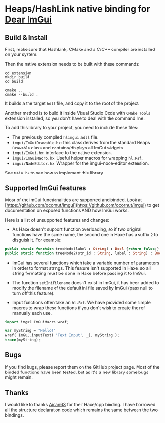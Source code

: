 # Heaps/HashLink native binding for [Dear ImGui](https://github.com/ocornut/imgui)

## Build & Install
First, make sure that HashLink, CMake and a C/C++ compiler are installed on your system.

Then the native extension needs to be built with these commands:

```
cd extension
mkdir build
cd build

cmake ..
cmake --build .
```
It builds a the target `hdll` file, and copy it to the root of the project.

Another method is to build it inside Visual Studio Code with `CMake Tools` extension installed, so you don't have to deal with the command line.

To add this library to your project, you need to include these files:

- The previously compiled `hlimgui.hdll` file.
- `imgui/ImGuiDrawable.hx`: this class derives from the standard Heaps `Drawable` class and contains/displays all ImGui widgets.
- `imgui/ImGui.hx`: interface to the native extension.
- `imgui/ImGuiMacro.hx`: Useful helper macros for wrapping `hl.Ref`.
- `imgui/NodeEditor.hx`: Wrapper for the imgui-node-editor extension.

See `Main.hx` to see how to implement this library.

## Supported ImGui features
Most of the ImGui functionalities are supported and binded. Look at  [https://github.com/ocornut/imgui](https://github.com/ocornut/imgui) to get documentation on exposed functions AND how ImGui works.

Here is a list of unsupported features and changes:

- As Haxe doesn't support function overloading, so if two original functions have the same name, the second one in Haxe has a suffix `2` to disguish it. For example:
```haxe
public static function treeNode(label : String) : Bool {return false;}
public static function treeNode2(str_id : String, label : String) : Bool {return false;}
```
- ImGui has several functions which take a variable number of parameters in order to format strings. This feature isn't supported in Haxe, so all string formatting must be done in Haxe before passing it to ImGui.

- The function `setIniFilename` doesn't exist in ImGui, it has been added to modify the filename of the default ini file saved by ImGui (pass null to turn off this feature).

- Input functions often take an `hl.Ref`. We have provided some simple macros to wrap these functions if you don't wish to create the ref manually each use.
```haxe
import imgui.ImGuiMacro.wref;

var myString = "Hello!"
wref( ImGui.inputText( 'Text Input', _), myString );
trace(myString);
```

## Bugs
If you find bugs, please report them on the GitHub project page. Most of the binded functions have been tested, but as it's a new library some bugs might remain.

## Thanks
I would like to thanks [Aidan63](https://github.com/Aidan63/linc_imgui) for their Haxe/cpp binding. I have borrowed all the structure declaration code which remains the same between the two bindings.
